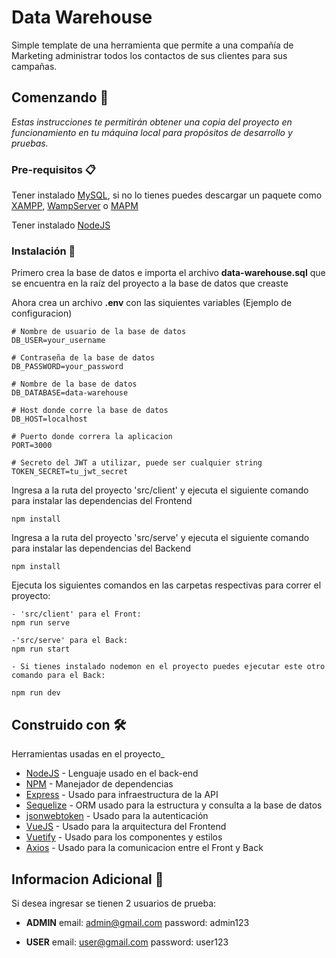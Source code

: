 # Data Warehouse

Simple template de una herramienta que permite a una compañía de Marketing administrar todos los contactos de sus clientes para sus campañas.

## Comenzando 🚀

_Estas instrucciones te permitirán obtener una copia del proyecto en funcionamiento en tu máquina local para propósitos de desarrollo y pruebas._

### Pre-requisitos 📋

Tener instalado [MySQL](https://www.mysql.com/), si no lo tienes puedes descargar un paquete como [XAMPP](https://www.apachefriends.org/es/index.html), [WampServer](https://www.wampserver.com/en/) o [MAPM](https://www.mamp.info/en/windows/)

Tener instalado [NodeJS](https://nodejs.org/en/)

### Instalación 🔧

Primero crea la base de datos e importa el archivo **data-warehouse.sql** que se encuentra en la raíz del proyecto a la base de datos que creaste

Ahora crea un archivo **.env** con las siquientes variables (Ejemplo de configuracion)

```
# Nombre de usuario de la base de datos
DB_USER=your_username

# Contraseña de la base de datos
DB_PASSWORD=your_password

# Nombre de la base de datos
DB_DATABASE=data-warehouse

# Host donde corre la base de datos
DB_HOST=localhost

# Puerto donde correra la aplicacion
PORT=3000

# Secreto del JWT a utilizar, puede ser cualquier string
TOKEN_SECRET=tu_jwt_secret
```

Ingresa a la ruta del proyecto 'src/client' y ejecuta el siguiente comando para instalar las dependencias del Frontend

```
npm install
```

Ingresa a la ruta del proyecto 'src/serve' y ejecuta el siguiente comando para instalar las dependencias del Backend

```
npm install
```

Ejecuta los siguientes comandos en las carpetas respectivas para correr el proyecto:

```
- 'src/client' para el Front:
npm run serve

-'src/serve' para el Back:
npm run start

- Si tienes instalado nodemon en el proyecto puedes ejecutar este otro comando para el Back:

npm run dev
```

## Construido con 🛠️

Herramientas usadas en el proyecto\_

- [NodeJS](https://nodejs.org/en/) - Lenguaje usado en el back-end
- [NPM](https://www.npmjs.com/) - Manejador de dependencias
- [Express](https://expressjs.com/es/) - Usado para infraestructura de la API
- [Sequelize](https://sequelize.org/) - ORM usado para la estructura y consulta a la base de datos
- [jsonwebtoken](https://jwt.io/) - Usado para la autenticación
- [VueJS](https://vuejs.org/) - Usado para la arquitectura del Frontend
- [Vuetify](https://vuetifyjs.com/en/) - Usado para los componentes y estilos
- [Axios](https://github.com/axios/axios) - Usado para la comunicacion entre el Front y Back

## Informacion Adicional 📖

Si desea ingresar se tienen 2 usuarios de prueba:

- **ADMIN**
  email: admin@gmail.com
  password: admin123

- **USER**
  email: user@gmail.com
  password: user123
